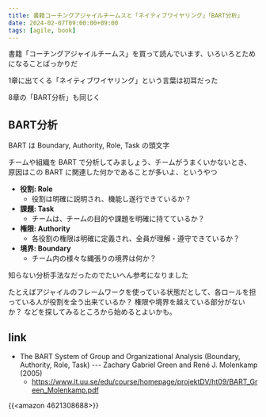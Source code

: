 ```yaml
---
title: 書籍コーチングアジャイルチームスと「ネイティブワイヤリング」「BART分析」
date: 2024-02-07T09:00:00+09:00
tags: [agile, book]
---
```


書籍「コーチングアジャイルチームス」を買って読んでいます、いろいろとためになることばっかりだ

1章に出てくる「ネイティブワイヤリング」という言葉は初耳だった

8章の「BART分析」も同じく

## BART分析

BART は Boundary, Authority, Role, Task の頭文字

チームや組織を BART で分析してみましょう、チームがうまくいかないとき、原因はこの BART に関連した何かであることが多いよ、というやつ

- **役割: Role**
  - 役割は明確に説明され、機能し遂行できているか？
- **課題: Task**
  - チームは、チームの目的や課題を明確に持てているか？
- **権限: Authority**
  - 各役割の権限は明確に定義され、全員が理解・遵守できているか？
- **境界: Boundary**
  - チーム内の様々な縄張りの境界は何か？

知らない分析手法なだったのでたいへん参考になりました

たとえばアジャイルのフレームワークを使っている状態だとして、各ロールを担っている人が役割を全う出来ているか？ 権限や境界を越えている部分がないか？ などを探してみるところから始めるとよいかも。

## link

- The BART System of Group and Organizational Analysis (Boundary, Authority, Role, Task) --- Zachary Gabriel Green and René J. Molenkamp (2005) 
  - <https://www.it.uu.se/edu/course/homepage/projektDV/ht09/BART_Green_Molenkamp.pdf>

{{<amazon 4621308688>}}
